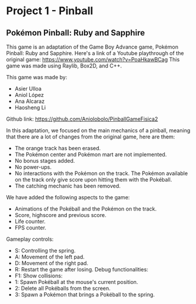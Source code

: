 # Project 1 - Pinball
## Pokémon Pinball: Ruby and Sapphire
This game is an adaptation of the Game Boy Advance game, Pokémon Pinball: Ruby and Sapphire. Here's a link of a Youtube playthrough of the original game: https://www.youtube.com/watch?v=PoaHkawBCag
This game was made using Raylib, Box2D, and C++.

This game was made by:
  - Asier Ulloa
  - Aniol López
  - Ana Alcaraz
  - Haosheng Li

Github link: https://github.com/Aniolobolo/PinballGameFisica2

In this adaptation, we focused on the main mechanics of a pinball, meaning that there are a lot of changes from the original game, here are them:
  - The orange track has been erased.
  - The Pokémon center and Pokémon mart are not implemented.
  - No bonus stages added.
  - No power-ups.
  - No interactions with the Pokémon on the track. The Pokémon available on the track only give score upon hitting them with the Pokéball.
  - The catching mechanic has been removed.

We have added the following aspects to the game:
  - Animations of the Pokéball and the Pokémon on the track.
  - Score, highscore and previous score.
  - Life counter.
  - FPS counter.

Gameplay controls:
  - S: Controlling the spring.
  - A: Movement of the left pad.
  - D: Movement of the right pad.
  - R: Restart the game after losing.
Debug functionalities:
  - F1: Show collisions:
  - 1: Spawn Pokéball at the mouse's current position.
  - 2: Delete all Pokéballs from the screen.
  - 3: Spawn a Pokémon that brings a Pokéball to the spring. 
